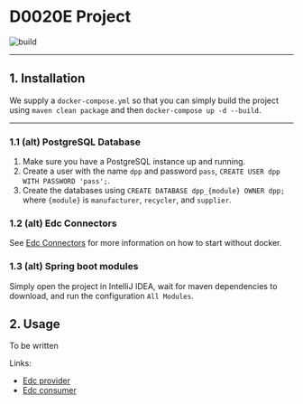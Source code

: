 # D0020E Project
![build](https://github.com/Cebasthian/d0020e-project/actions/workflows/maven.yml/badge.svg)

---

## 1. Installation

We supply a `docker-compose.yml` so that you can simply build the project using `maven clean package` and then `docker-compose up -d --build`.

---

### 1.1 (alt) PostgreSQL Database
1. Make sure you have a PostgreSQL instance up and running.
2. Create a user with the name `dpp` and password `pass`, `CREATE USER dpp WITH PASSWORD 'pass';`.
3. Create the databases using `CREATE DATABASE dpp_{module} OWNER dpp;` where `{module}` is `manufacturer`, `recycler`, and `supplier`.

### 1.2 (alt)  Edc Connectors
See [Edc Connectors](edc-connector/README.md) for more information on how to start without docker.  

### 1.3 (alt) Spring boot modules
Simply open the project in IntelliJ IDEA, wait for maven dependencies to download, and run the configuration `All Modules`.

## 2. Usage
To be written 

Links: 
* [Edc provider](http://localhost:8081/edc-provider/index.html) 
* [Edc consumer](http://localhost:8083/edc-consumer/index.html)